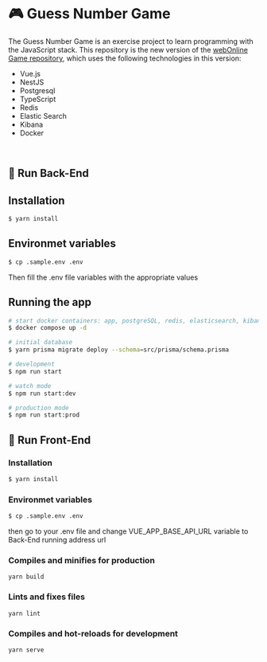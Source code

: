 # :video_game: Guess Number Game
The Guess Number Game is an exercise project to learn programming with the JavaScript stack. This repository is the new version of the <a href="https://github.com/sajjadghorbani80/WebOnline-Game">webOnline Game repository<a>, which uses the following technologies in this version:
<ul>
<li>Vue.js</li>
<li>NestJS</li>
<li>Postgresql</li>
<li>TypeScript</li>
<li>Redis</li>
<li>Elastic Search</li>
<li>Kibana</li>
<li>Docker</li>
</ul>


<br>

## :dizzy: Run Back-End

## Installation

```bash
$ yarn install
```
## Environmet variables
```bash
$ cp .sample.env .env
```
Then fill the .env file variables with the appropriate values
## Running the app

```bash
# start docker containers: app, postgreSQL, redis, elasticsearch, kibana, filebeat
$ docker compose up -d

# initial database
$ yarn prisma migrate deploy --schema=src/prisma/schema.prisma

# development
$ npm run start

# watch mode
$ npm run start:dev

# production mode
$ npm run start:prod
```


## :dizzy: Run Front-End

### Installation

```bash
$ yarn install
```
### Environmet variables

```bash
$ cp .sample.env .env
```
then go to your .env file and change VUE_APP_BASE_API_URL variable to Back-End running address url

### Compiles and minifies for production
```
yarn build
```

### Lints and fixes files
```
yarn lint
```

### Compiles and hot-reloads for development
```
yarn serve
```

